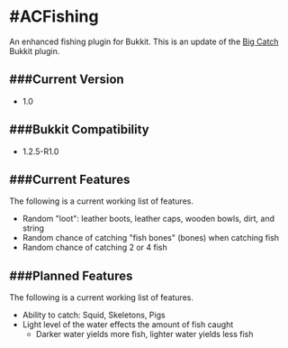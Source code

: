 #ACFishing
=============

An enhanced fishing plugin for Bukkit. This is an update of the [Big Catch](http://forums.bukkit.org/threads/mech-bigcatch-v0-7-making-fishing-more-interesting-818.5180/) Bukkit plugin.

###Current Version
-------
* 1.0

###Bukkit Compatibility
-------
* 1.2.5-R1.0


###Current Features
-------

The following is a current working list of features.

* Random "loot": leather boots, leather caps, wooden bowls, dirt, and string
* Random chance of catching "fish bones" (bones) when catching fish
* Random chance of catching 2 or 4 fish

###Planned Features
-------

The following is a current working list of features.

* Ability to catch: Squid, Skeletons, Pigs
* Light level of the water effects the amount of fish caught
	* Darker water yields more fish, lighter water yields less fish
	
 